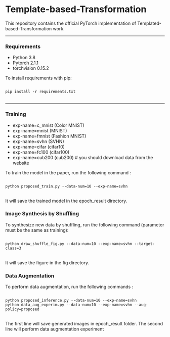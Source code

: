 
# Template-based-Transformation

This repository contains the official PyTorch implementation of Templated-based-Transformation work.


*****

### Requirements
* Python 3.8
* Pytorch 2.1.1
* torchvision 0.15.2 

To install requirements with pip:
<pre>
<code>
pip install -r requirements.txt
</code>
</pre>
*****

### Training
* exp-name=c_mnist (Color MNIST)
* exp-name=mnist (MNIST)
* exp-name=fmnist (Fashion MNIST)
* exp-name=svhn (SVHN)
* exp-name=cifar (cifar10)
* exp-name=fc100 (cifar100) 
* exp-name=cub200 (cub200) # you should download data from the website


To train the model in the paper, run the following command :
<pre>
<code>
python proposed_train.py --data-num=10 --exp-name=svhn 
</code>
</pre>
It will save the trained model in the epoch_result directory.

### Image Synthesis by Shuffling
To synthesize new data by shuffling, run the following command (parameter must be the same as training):

<pre>
<code>
python draw_shuffle_fig.py --data-num=10 --exp-name=svhn --target-class=3
</code>
</pre>
It will save the figure in the fig directory.

### Data Augmentation
To perform data augmentation, run the following commands :

<pre>
<code>
python proposed_inference.py --data-num=10 --exp-name=svhn
python data_aug_experim.py --data-num=10 --exp-name=svhn --aug-policy=proposed
</code>
</pre>
The first line will save generated images in epoch_result folder.
The second line will perform data augmentation experiment